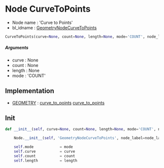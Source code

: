 # Node CurveToPoints

- Node name : 'Curve to Points'
- bl_idname : [GeometryNodeCurveToPoints](https://docs.blender.org/api/current/bpy.types.GeometryNodeCurveToPoints.html)


``` python
CurveToPoints(curve=None, count=None, length=None, mode='COUNT', node_label=None, node_color=None)
```
##### Arguments

- curve : None
- count : None
- length : None
- mode : 'COUNT'

## Implementation

- [GEOMETRY](/docs/GeoNodes/socket_GEOMETRY.md) : [curve_to_points](/docs/GeoNodes/socket_GEOMETRY.md#curve_to_points) [curve_to_points](/docs/GeoNodes/socket_GEOMETRY.md#curve_to_points)

## Init

``` python
def __init__(self, curve=None, count=None, length=None, mode='COUNT', node_label=None, node_color=None):

    Node.__init__(self, 'GeometryNodeCurveToPoints', node_label=node_label, node_color=node_color)

    self.mode            = mode
    self.curve           = curve
    self.count           = count
    self.length          = length
```
